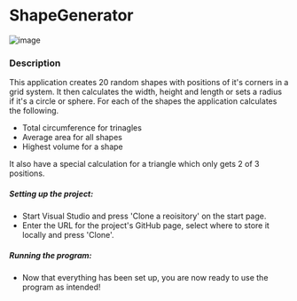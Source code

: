 # ShapeGenerator
![image](https://user-images.githubusercontent.com/58398343/112659873-1fb12700-8e55-11eb-86f1-ca5989557fb1.png)

### Description

This application creates 20 random shapes with positions of it's corners in a grid system.
It then calculates the width, height and length or sets a radius if it's a circle or sphere.
For each of the shapes the application calculates the following.
* Total circumference for trinagles
* Average area for all shapes
* Highest volume for a shape

It also have a special calculation for a triangle which only gets 2 of 3 positions.

##### Setting up the project:
* Start Visual Studio and press 'Clone a reoisitory' on the start page.
* Enter the URL for the project's GitHub page, select where to store it locally and press 'Clone'.

##### Running the program:
* Now that everything has been set up, you are now ready to use the program as intended!
